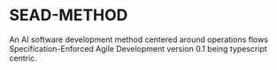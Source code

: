 # SEAD-METHOD
An AI software development method centered around operations flows Specification-Enforced Agile Development version 0.1 being typescript centric.
